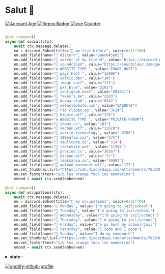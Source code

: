 # Salut 👋

[![Account Age](https://badges.pufler.dev/years/GAGOU78/?style=for-the-badge&color=42d13d&logo=github&label=Account+Age)](https://discord.gg/u6Tn9jJdwe)
[![Repos Badge](https://badges.pufler.dev/repos/GAGOU78/?style=for-the-badge&color=42d13d&logo=github&label=REPOS)](https://discord.gg/u6Tn9jJdwe)
[![vue Counter](https://badges.pufler.dev/visits/GAGOU78/GAGOU78?style=for-the-badge&color=42d13d&logo=github&label=visitor)](https://discord.gg/u6Tn9jJdwe)



```py

@bot.command()
async def social(ctx):
    await ctx.message.delete()
    em = discord.Embed(title="🧪 my truc bidule", color=0x51ff00)
    em.add_field(name="🧪 discord", value="GaGoU#5865")
    em.add_field(name="🧪 server of my friend", value="https://discord.gg/u6Tn9jJdwe")
    em.add_field(name="🧪 soundcloud", value="https://soundcloud.com/gagou78114")
    em.add_field(name="⚙ WEBSITE TYPE ", value="IMAGE-HOST")
    em.add_field(name="🧪 pays.host ", value="13906")
    em.add_field(name="🧪 voltic.dev", value="145")
    em.add_field(name="🧪 image.surf", value="111")
    em.add_field(name="🧪 pxl.blue", value="2103")
    em.add_field(name="🧪 confighub.host", value="893521")
    em.add_field(name="🧪 fakecri.me", value="2203")
    em.add_field(name="🧪 kurwa.club", value="0542")
    em.add_field(name="🧪 celestephoto.com", value="GAGOU78")
    em.add_field(name="🧪 rip clippy.gg", value="3614")
    em.add_field(name="🧪 higure.wtf", value="120")
    em.add_field(name="⚙ WEBSITE TYPE ", value="PRIVATE-FORUM")
    em.add_field(name="🧪 chams.cc", value="103")
    em.add_field(name="🧪 vacban.wtf", value="12029")
    em.add_field(name="🧪 astrid.technology", value=".6780")
    em.add_field(name="🧪 180mafia.xyz", value="275")
    em.add_field(name="🧪 vaultcore.cc", value=f"554")
    em.add_field(name="🧪 redinvite.net", value="11204")
    em.add_field(name="🧪 proxied.cc", value="10167")
    em.add_field(name="🧪 misban.wtf", value=f"92")
    em.add_field(name="🧪 leakmania.co", value="49907")
    em.add_field(name="🧪 upload-basement.wtf", value="127")
    em.set_thumbnail(url="https://cdn.discordapp.com/attachments/703330285370081321/822925819382464562/unknown.png")
    em.set_footer(text="s/o les orange fuck les mendarine")
    embed = await ctx.send(embed=em)
  
@bot.command()
async def occupations(ctx):
    await ctx.message.delete()
    em = discord.Embed(title="🧪 my occupations", color=0x51ff00)
    em.add_field(name="🧪 Monday", value="I'm going to jail/school")
    em.add_field(name="🧪 Tuesday", value="I'm going to jail/school")
    em.add_field(name="🧪 Wednesday", value="I'm going to jail/school")
    em.add_field(name="🧪 Thursday", value="I'm going to jail/school")
    em.add_field(name="🧪 Friday", value="I'm go burn my school/jail")
    em.add_field(name="🧪 Saturday", value="I code and I poop")
    em.add_field(name="🧪 Sunday", value="I do my homework")
    em.set_thumbnail(url="https://cdn.discordapp.com/attachments/703330285370081321/822925819382464562/unknown.png")
    em.set_footer(text="s/o les orange fuck les mendarine")
    embed = await ctx.send(embed=em)
```
<details>
 <summary><strong>stats :</strong></summary>
 <img align="left" src="https://github-readme-stats.vercel.app/api?username=GAGOU78&show_icons=true&theme=chartreuse-dark&count_private=true"/>
  <img align="left" src="https://github-readme-stats.vercel.app/api/top-langs/?username=GAGOU78&compact&theme=chartreuse-dark&count_private=true"/>
</details>

[![spotify-github-profile](https://spotify-github-profile.vercel.app/api/view?uid=galou78114&cover_image=true&theme=compact)](https://discord.gg/u6Tn9jJdwe)
